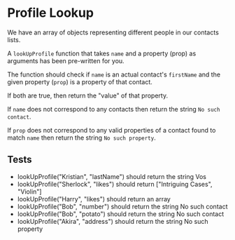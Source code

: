 # Profile Lookup

We have an array of objects representing different people in our contacts lists.

A `lookUpProfile` function that takes `name` and a property (prop) as arguments has been pre-written for you.

The function should check if `name` is an actual contact's `firstName` and the given property (`prop`) is a property of that contact.

If both are true, then return the "value" of that property.

If `name` does not correspond to any contacts then return the string `No such contact`.

If `prop` does not correspond to any valid properties of a contact found to match `name` then return the string `No such property`.

## Tests

- lookUpProfile("Kristian", "lastName") should return the string Vos
- lookUpProfile("Sherlock", "likes") should return ["Intriguing Cases", "Violin"]
- lookUpProfile("Harry", "likes") should return an array
- lookUpProfile("Bob", "number") should return the string No such contact
- lookUpProfile("Bob", "potato") should return the string No such contact
- lookUpProfile("Akira", "address") should return the string No such property
